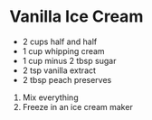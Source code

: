 # Vanilla Ice Cream

* 2 cups half and half
* 1 cup whipping cream
* 1 cup minus 2 tbsp sugar
* 2 tsp vanilla extract
* 2 tbsp peach preserves

1. Mix everything
2. Freeze in an ice cream maker
